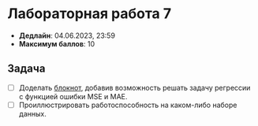 # Лабораторная работа 7

* **Дедлайн**: 04.06.2023, 23:59
* **Максимум баллов**: 10

## Задача

- [ ] Доделать [блокнот](https://github.com/rustam-azimov/ml-course-itmo/tree/main/practice/practice_DL/practice02/DL_2_multilayer_fully_connected_final.ipynb), добавив возможность решать задачу регрессии с функцией ошибки MSE и MAE.
- [ ] Проиллюстрировать работоспособность на каком-либо наборе данных.
